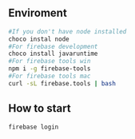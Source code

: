 ## Enviroment

```bash
#If you don't have node installed
choco instal node
#For firebase development
choco install javaruntime
#For firebase tools win
npm i -g firebase-tools
#For firebase tools mac
curl -sL firebase.tools | bash
```

## How to start

```bash
firebase login
```
